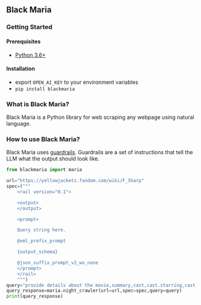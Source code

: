 ## Black Maria

### Getting Started
#### Prerequisites
- [Python 3.6+](https://www.python.org/downloads/)

#### Installation
- export `OPEN_AI_KEY` to your environment variables
- `pip install blackmaria`

### What is Black Maria?
Black Maria is a Python library for web scraping any webpage using natural language.

### How to use Black Maria?
Black Maria uses [guardrails](https://github.com/ShreyaR/guardrails). Guardrails are a set of instructions that tell the LLM what the output should look like. 

```python
from blackmaria import maria

url="https://yellowjackets.fandom.com/wiki/F_Sharp"
spec=("""
    <rail version="0.1">

    <output>
    </output>

    <prompt>

    Query string here.

    @xml_prefix_prompt

    {output_schema}

    @json_suffix_prompt_v2_wo_none
    </prompt>
    </rail>
    """)
query="provide details about the movie,summary,cast,cast.starring,cast.guest_starring,cast.co-starring"
query_response=maria.night_crawler(url=url,spec=spec,query=query)
print(query_response)

```